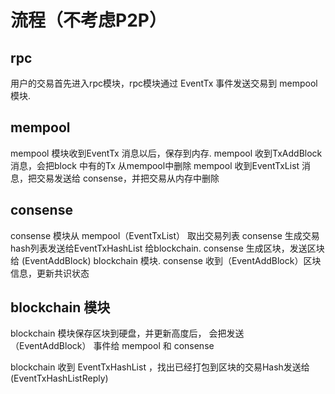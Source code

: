 # 流程（不考虑P2P）

## rpc

用户的交易首先进入rpc模块，rpc模块通过 EventTx 事件发送交易到 mempool 模块.

## mempool

mempool 模块收到EventTx 消息以后，保存到内存.
mempool 收到TxAddBlock 消息，会把block 中有的Tx 从mempool中删除
mempool 收到EventTxList 消息，把交易发送给 consense，并把交易从内存中删除

## consense

consense 模块从 mempool（EventTxList） 取出交易列表
consense 生成交易hash列表发送给EventTxHashList 给blockchain.
consense 生成区块，发送区块给 (EventAddBlock) blockchain 模块.
consense 收到（EventAddBlock）区块信息，更新共识状态

## blockchain 模块

blockchain 模块保存区块到硬盘，并更新高度后，
会把发送 （EventAddBlock） 事件给 mempool 和 consense

blockchain 收到 EventTxHashList ，找出已经打包到区块的交易Hash发送给 (EventTxHashListReply)  